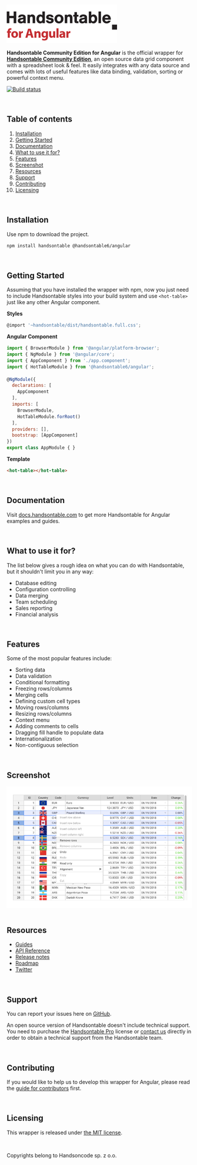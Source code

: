 <img src="https://raw.githubusercontent.com/handsontable/static-files/master/Images/Logo/Handsontable/handsontable-angular.png" alt="Handsontable Community Edition for Angular" />

<br/>

**Handsontable Community Edition for Angular** is the official wrapper for [**Handsontable Community Edition**](//github.com/handsontable/handsontable), an open source data grid component with a spreadsheet look & feel. It easily integrates with any data source and comes with lots of useful features like data binding, validation, sorting or powerful context menu.

[![Build status](https://travis-ci.org/handsontable/angular-handsontable.png?branch=master)](//travis-ci.org/handsontable/angular-handsontable)

<br/>

## Table of contents

1. [Installation](#installation)
2. [Getting Started](#getting-started)
4. [Documentation](#documentation)
5. [What to use it for?](#what-to-use-it-for)
6. [Features](#features)
7. [Screenshot](#screenshot)
8. [Resources](#resources)
9. [Support](#support)
10. [Contributing](#contributing)
11. [Licensing](#licensing)

<br/>

## Installation
Use npm to download the project.
```bash
npm install handsontable @handsontable6/angular
```

<br/>

## Getting Started
Assuming that you have installed the wrapper with npm, now you just need to include Handsontable styles into your build system and use `<hot-table>` just like any other Angular component.

**Styles**
```js
@import '~handsontable/dist/handsontable.full.css';
```

**Angular Component**
```js
import { BrowserModule } from '@angular/platform-browser';
import { NgModule } from '@angular/core';
import { AppComponent } from './app.component';
import { HotTableModule } from '@handsontable6/angular';
 
@NgModule({
  declarations: [
    AppComponent
  ],
  imports: [
    BrowserModule,
    HotTableModule.forRoot()
  ],
  providers: [],
  bootstrap: [AppComponent]
})
export class AppModule { }
```

**Template**
```html
<hot-table></hot-table>
```

<br/>

## Documentation
Visit [docs.handsontable.com](https://docs.handsontable.com/angular) to get more Handsontable for Angular examples and guides.

<br/>

## What to use it for?
The list below gives a rough idea on what you can do with Handsontable, but it shouldn't limit you in any way:

- Database editing
- Configuration controlling
- Data merging
- Team scheduling
- Sales reporting
- Financial analysis

<br/>

## Features

Some of the most popular features include:

- Sorting data
- Data validation
- Conditional formatting
- Freezing rows/columns
- Merging cells
- Defining custom cell types
- Moving rows/columns
- Resizing rows/columns
- Context menu
- Adding comments to cells
- Dragging fill handle to populate data
- Internationalization
- Non-contiguous selection

<br/>

## Screenshot
<div align="center">
<a href="//handsontable.com/examples">
<img src="https://raw.githubusercontent.com/handsontable/static-files/master/Images/Screenshots/handsontable-ce-showcase.png" align="center" alt="Handsontable Community Edition for Angular" />
</a>
</div>

<br/>

## Resources
- [Guides](//docs.handsontable.com/angular)
- [API Reference](//docs.handsontable.com/Core.html)
- [Release notes](//github.com/handsontable/angular-handsontable/releases)
- [Roadmap](//trello.com/b/PztR4hpj)
- [Twitter](//twitter.com/handsontable)

<br/>

## Support
You can report your issues here on [GitHub](//github.com/handsontable/angular-handsontable/issues).

An open source version of Handsontable doesn't include technical support. You need to purchase the [Handsontable Pro](//handsontable.com/pricing) license or [contact us](//handsontable.com/contact) directly in order to obtain a technical support from the Handsontable team.

<br/>

## Contributing
If you would like to help us to develop this wrapper for Angular, please read the [guide for contributors](//github.com/handsontable/angular-handsontable/blob/master/CONTRIBUTING.md) first.

<br/>

## Licensing
This wrapper is released under [the MIT license](//github.com/handsontable/angular-handsontable/blob/master/LICENSE).

<br/>

Copyrights belong to Handsoncode sp. z o.o.
